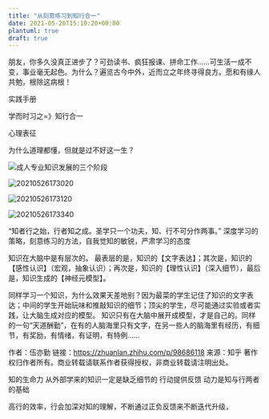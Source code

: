 ```yaml
---
title: "从刻意练习到知行合一"
date: 2021-05-26T15:10:20+08:00
plantuml: true
draft: true
---
```


朋友，你多久没真正进步了？可劲读书、疯狂报课、拼命工作……可生活一成不变，事业毫无起色。为什么？遍览古今中外，近而立之年终寻得良方。愿和有缘人共勉，根除这病根！

实践手册


学而时习之=》知行合一

心理表征

为什么道理都懂，但就是过不好这一生？

![成人专业知识发展的三个阶段](https://pic2.zhimg.com/80/53e94c19f3020922c3c865f03ca9832d_1440w.jpg)

![20210526173020](https://ansoncode.bazhentu.net/myblogtalk/img/20210526173020.png)

![20210526173120](https://ansoncode.bazhentu.net/myblogtalk/img/20210526173120.png)

![20210526173340](https://ansoncode.bazhentu.net/myblogtalk/img/20210526173340.png)

“知者行之始，行者知之成。圣学只一个功夫，知、行不可分作两事。”
深度学习的策略，刻意练习的方法，自我觉知的敏锐，严肃学习的态度

知识在大脑中是有层次的。 最表层的是，知识的【文字表达】；其次是，知识的【感性认识】（宏观，抽象认识）；再次是，知识的【理性认识】（深入细节），最后是，知识生成的【神经元模型】。

同样学习一个知识，为什么效果天差地别？因为最菜的学生记住了知识的文字表达；中间的学生开始玩味和推敲知识的细节；顶尖的学生，尽可能通过实验或者实践，让大脑生成对应的模型。  知识只有在大脑中展开成模型，才是自己的。同样的一句“天道酬勤”，在有的人脑海里只有文字，在另一些人的脑海里有经历，有细节，有奖励，有情绪，有证明，有特例……

作者：伍亦勤
链接：https://zhuanlan.zhihu.com/p/98686118
来源：知乎
著作权归作者所有。商业转载请联系作者获得授权，非商业转载请注明出处。

知的生命力
从外部学来的知识一定是缺乏细节的
行动提供反馈
动力是知与行两者的基础

高行的效率，行会加深对知的理解，不断通过正负反馈来不断迭代升级，